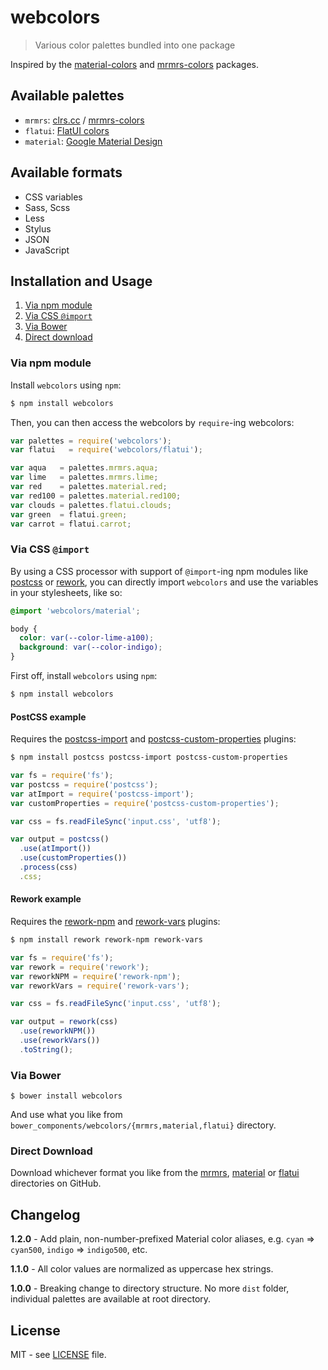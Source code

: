 # webcolors

> Various color palettes bundled into one package

Inspired by the [material-colors](https://github.com/shuhei/material-colors)
and [mrmrs-colors](https://github.com/mrmrs/colors) packages.

## Available palettes

- `mrmrs`: [clrs.cc](http://clrs.cc/) / [mrmrs-colors](https://github.com/mrmrs/colors)
- `flatui`: [FlatUI colors](http://flatuicolors.co/)
- `material`: [Google Material Design](http://www.google.com/design/spec/style/color.html)

## Available formats

- CSS variables
- Sass, Scss
- Less
- Stylus
- JSON
- JavaScript

## Installation and Usage

1. [Via npm module](#via-npm-module)
2. [Via CSS `@import`](#via-css-import)
3. [Via Bower](#via-bower)
4. [Direct download](#direct-download)

### Via npm module

Install `webcolors` using `npm`:

```sh
$ npm install webcolors
```

Then, you can then access the webcolors by `require`-ing webcolors:

```javascript
var palettes = require('webcolors');
var flatui   = require('webcolors/flatui');

var aqua   = palettes.mrmrs.aqua;
var lime   = palettes.mrmrs.lime;
var red    = palettes.material.red;
var red100 = palettes.material.red100;
var clouds = palettes.flatui.clouds;
var green  = flatui.green;
var carrot = flatui.carrot;
```

### Via CSS `@import`

By using a CSS processor with support of `@import`-ing npm modules like
[postcss](https://github.com/postcss/postcss) or
[rework](https://github.com/reworkcss/rework), you can directly import
`webcolors` and use the variables in your stylesheets, like so:

```css
@import 'webcolors/material';

body {
  color: var(--color-lime-a100);
  background: var(--color-indigo);
}
```

First off, install `webcolors` using `npm`:

```sh
$ npm install webcolors
```

#### PostCSS example

Requires the [postcss-import](https://www.npmjs.com/package/postcss-import)
and [postcss-custom-properties](https://www.npmjs.com/package/postcss-custom-properties)
plugins:

```sh
$ npm install postcss postcss-import postcss-custom-properties
```

```javascript
var fs = require('fs');
var postcss = require('postcss');
var atImport = require('postcss-import');
var customProperties = require('postcss-custom-properties');

var css = fs.readFileSync('input.css', 'utf8');

var output = postcss()
  .use(atImport())
  .use(customProperties())
  .process(css)
  .css;
```

#### Rework example

Requires the [rework-npm](https://www.npmjs.com/package/rework-npm) and
[rework-vars](https://www.npmjs.com/package/rework-vars) plugins:

```sh
$ npm install rework rework-npm rework-vars
```

```javascript
var fs = require('fs');
var rework = require('rework');
var reworkNPM = require('rework-npm');
var reworkVars = require('rework-vars');

var css = fs.readFileSync('input.css', 'utf8');

var output = rework(css)
  .use(reworkNPM())
  .use(reworkVars())
  .toString();
```

### Via Bower

```
$ bower install webcolors
```

And use what you like from `bower_components/webcolors/{mrmrs,material,flatui}`
directory.

### Direct Download

Download whichever format you like from the [mrmrs](./mrmrs),
[material](./material) or [flatui](./flatui) directories on GitHub.

## Changelog

**1.2.0** - Add plain, non-number-prefixed Material color aliases, e.g.
`cyan` => `cyan500`, `indigo` => `indigo500`, etc.

**1.1.0** - All color values are normalized as uppercase hex strings.

**1.0.0** - Breaking change to directory structure. No more `dist` folder,
individual palettes are available at root directory.

## License

MIT - see [LICENSE](LICENSE) file.
